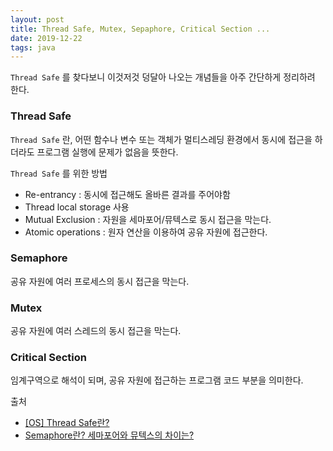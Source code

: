 ```yaml
---
layout: post
title: Thread Safe, Mutex, Sepaphore, Critical Section ...
date: 2019-12-22
tags: java
---
```


`Thread Safe` 를 찾다보니 이것저것 덩달아 나오는 개념들을 아주 간단하게 정리하려 한다.

### Thread Safe

`Thread Safe` 란, 어떤 함수나 변수 또는 객체가 멀티스레딩 환경에서 동시에 접근을 하더라도 프로그램 실행에 문제가 없음을 뜻한다.

`Thread Safe` 를 위한 방법
- Re-entrancy : 동시에 접근해도 올바른 결과를 주어야함
- Thread local storage 사용
- Mutual Exclusion : 자원을 세마포어/뮤텍스로 동시 접근을 막는다.
- Atomic operations : 원자 연산을 이용하여 공유 자원에 접근한다.

### Semaphore
공유 자원에 여러 프로세스의 동시 접근을 막는다.

### Mutex
공유 자원에 여러 스레드의 동시 접근을 막는다.

### Critical Section
임계구역으로 해석이 되며, 공유 자원에 접근하는 프로그램 코드 부분을 의미한다.

출처
- [[OS] Thread Safe란?](https://gompangs.tistory.com/entry/OS-Thread-Safe%EB%9E%80)
- [Semaphore란? 세마포어와 뮤텍스의 차이는?](https://jwprogramming.tistory.com/13)
